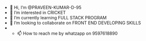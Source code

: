 - 👋 Hi, I’m @PRAVEEN-KUMAR-D-95
- 👀 I’m interested in CRICKET
- 🌱 I’m currently learning FULL STACK PROGRAM
- 💞️ I’m looking to collaborate on FRONT END DEVELOPING SKILLS
- - 📫 How to reach me by whatzapp on 9597618890

<!---
PRAVEEN-KUMAR-D-95/PRAVEEN-KUMAR-D-95 is a ✨ special ✨ repository because its `README.md` (this file) appears on your GitHub profile.
You can click the Preview link to take a look at your changes.
--->
